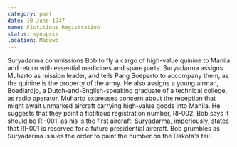 ```yaml
---
category: past
date: 10 June 1947
name: Fictitious Registration
status: synopsis
location: Maguwo
---
```

Suryadarma commissions Bob to
fly a cargo of high-value quinine to Manila and return with essential
medicines and spare parts. Suryadarma assigns Muharto as mission leader, and tells Pang Soeparto to accompany them, as the quinine is the property of the army. He also assigns a young airman, Boediardjo, a Dutch-and-English-speaking graduate of a technical college, as radio operator.  Muharto expresses concern about the reception
that might await unmarked aircraft carrying high-value goods into
Manila. He suggests that they paint a fictitious registration number, RI-002,
Bob says it should be RI-001, as
his is the first aircraft. Suryadarma, imperiously, states that RI-001
is reserved for a future presidential aircraft. Bob grumbles as
Suryadarma issues the order to paint the number on the Dakota's tail. 
